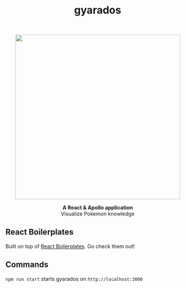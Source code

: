 <h1 align="center"><strong>gyarados</strong></h1>

<br />

<p align="center">
  <img width="450" height="450" src="https://assets.pokemon.com/assets/cms2/img/pokedex/full/130.png">
</p>

<div align="center"><strong>A React & Apollo application</strong></div>
<div align="center">Visualize Pokemon knowledge</div>

## React Boilerplates

Built on top of [React Boilerplates](https://github.com/graphql-boilerplates/react-fullstack-graphql). Go check them out!

## Commands

`npm run start` starts gyarados on `http://localhost:3000`
